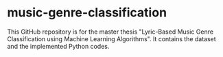 # music-genre-classification
This GitHub repository is for the master thesis "Lyric-Based Music Genre Classification using Machine Learning Algorithms". It contains the dataset and the implemented Python codes.
